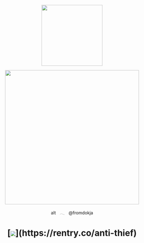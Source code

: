 <p align="center"><img src="https://i.imgur.com/MKNjWSt.png&=75" width="200">

    
<p align="center"><img src="https://files.catbox.moe/f6kgg8.png" width="440">
<p align="center"> altㅤ𓂃ㅤ@fromdokja


    
<h1 align="center"></[retros](https://retrospring.net/@goroplushie)>



[![](https://i.imgur.com/916AUfE.png&=75"width="80")](https://rentry.co/anti-thief) 



